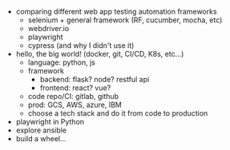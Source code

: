 - comparing different web app testing automation frameworks
    - selenium + general framework (RF, cucumber, mocha, etc)
    - webdriver.io
    - playwright
    - cypress (and why I didn't use it)
- hello, the big world! (docker, git, CI/CD, K8s, etc...)
    - language: python, js
    - framework
      - backend: flask? node? restful api
      - frontend: react? vue?
    - code repo/CI: gitlab, github
    - prod: GCS, AWS, azure, IBM
    - choose a tech stack and do it from code to production
- playwright in Python
- explore ansible
- build a wheel...